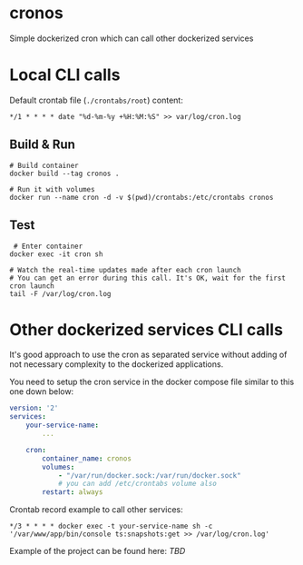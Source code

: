 # cronos

Simple dockerized cron which can call other dockerized services

# Local CLI calls

Default crontab file (`./crontabs/root`) content:

`*/1 * * * * date "%d-%m-%y +%H:%M:%S" >> var/log/cron.log`

## Build & Run
```shell
# Build container
docker build --tag cronos . 

# Run it with volumes
docker run --name cron -d -v $(pwd)/crontabs:/etc/crontabs cronos
```

## Test
```shell
 # Enter container
docker exec -it cron sh

# Watch the real-time updates made after each cron launch 
# You can get an error during this call. It's OK, wait for the first cron launch
tail -F /var/log/cron.log 
```

# Other dockerized services CLI calls

It's good approach to use the cron as separated service without adding of not necessary complexity to the dockerized applications.

You need to setup the cron service in the docker compose file similar to this one down below:

```yml
version: '2'
services:
    your-service-name:
        ... 

    cron:
        container_name: cronos
        volumes:
            - "/var/run/docker.sock:/var/run/docker.sock" 
            # you can add /etc/crontabs volume also
        restart: always
```

Crontab record example to call other services:

`*/3 * * * * docker exec -t your-service-name sh -c '/var/www/app/bin/console ts:snapshots:get >> /var/log/cron.log'`

Example of the project can be found here: *TBD*